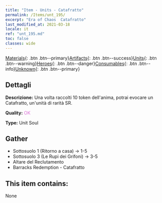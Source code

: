 ```yaml
---
title: "Item - Units - Catafratto"
permalink: /Items/unt_195/
excerpt: "Era of Chaos  Catafratto"
last_modified_at: 2021-03-18
locale: it
ref: "unt_195.md"
toc: false
classes: wide
---
```

 [Materials](/it/Items/){: .btn .btn--primary}[Artifacts](/it/Items/Artifacts/){: .btn .btn--success}[Units](/it/Items/Units/){: .btn .btn--warning}[Heroes](/it/Items/Heroes/){: .btn .btn--danger}[Consumables](/it/Items/Consumables/){: .btn .btn--info}[Unknown](/it/Items/Unknown/){: .btn .btn--primary}

## Dettagli
 **Descrizione:** Una volta raccolti 10 token dell'anima, potrai evocare un Catafratto, un'unità di rarità SR.

 **Quality:** <span style="color: #DA70D6">OK</span>

 **Type:** Unit Soul

## Gather

*    Sottosuolo 1 (Ritorno a casa) -> 1-5 
*    Sottosuolo 3 (Le Rupi dei Grifoni) -> 3-5 
*    Altare del Reclutamento 
*    Barracks Redemption - Catafratto 

## This item contains:

  None

